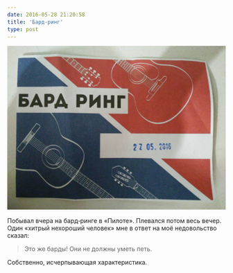 ```yaml
---
date: 2016-05-28 21:20:58
title: 'Бард‐ринг'
type: post
---
```


![Бард‐ринг](IMG_20160529_004850.jpg)

Побывал вчера на бард‐ринге в «Пилоте». Плевался потом весь вечер. Один «хитрый нехороший человек»
мне в ответ на моё недовольство сказал:

> Это же барды! Они не должны уметь петь.

Собственно, исчерпывающая характеристика.
